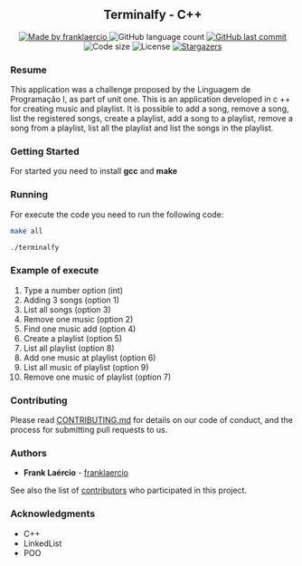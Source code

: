 <h2 align="center"> 
  Terminalfy - C++
</h1>

<p align="center">
  <a href="https://www.linkedin.com/in/frank-laercio/">
    <img alt="Made by franklaercio" src="https://img.shields.io/badge/Linkedin-Made%20by%20franklaercio-blue">
  </a>
  
  <img alt="GitHub language count" src="https://img.shields.io/github/languages/count/franklaercio/terminalfy?color=%2304D361">
  
  <a href="https://github.com/franklaercio/terminalfy/commits/master">
    <img alt="GitHub last commit" src="https://img.shields.io/github/last-commit/franklaercio/terminalfy">
  </a>
  
  <img alt="Code size" src="https://img.shields.io/github/languages/code-size/franklaercio/terminalfy">

  <img alt="License" src="https://img.shields.io/badge/license-MIT-brightgreen">
   <a href="https://github.com/franklaercio/terminalfyr/stargazers">
    <img alt="Stargazers" src="https://img.shields.io/github/stars/franklaercio/terminalfy?style=social">
  </a>
</p>

### Resume

This application was a challenge proposed by the Linguagem de Programação I, as part of unit one. This is an application developed in c ++ for creating music and playlist. It is possible to add a song, remove a song, list the registered songs, create a playlist, add a song to a playlist, remove a song from a playlist, list all the playlist and list the songs in the playlist.

### Getting Started

For started you need to install **gcc** and **make**

### Running

For execute the code you need to run the following code:

```bash
make all
```

```bash
./terminalfy
```

### Example of execute

1. Type a number option (int)
2. Adding 3 songs (option 1)
3. List all songs (option 3)
4. Remove one music (option 2)
5. Find one music add (option 4)
6. Create a playlist (option 5)
7. List all playlist (option 8)
8. Add one music at playlist (option 6)
9. List all music of playlist (option 9)
10. Remove one music of playlist (option 7)

### Contributing

Please read [CONTRIBUTING.md](http://contributing.md/) for details on our code of conduct, and the process for submitting pull requests to us.

### Authors

- **Frank Laércio** - [franklaercio](https://github.com/franklaercio)

See also the list of [contributors](https://github.com/franklaercio//terminalfy/contributors) who participated in this project.

### Acknowledgments

- C++
- LinkedList
- POO